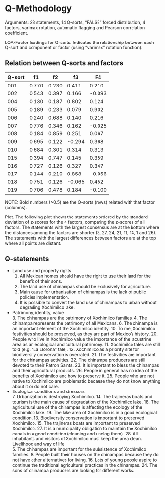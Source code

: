 # Q-Methodology

Arguments: 28 statements, 14 Q-sorts, “FALSE” forced distribution, 4 factors, 
varimax rotation, automatic flagging and Pearson correlation coefficient. 

LOA-Factor loadings for Q-sorts. Indicates the relationship between each Q-sort 
and component or factor (using “varimax” rotation function).

## Relation between Q-sorts and factors

|Q-sort 	|f1	|f2	|f3	|F4    |
|---------------|-------|-------|-------|------|
|001	|0.770	|0.230	|0.411	|0.210|
|002	|0.543	|0.397	|0.166	|-0.093|
|004	|0.130	|0.187	|0.802	|0.124|
|005	|0.189	|0.233	|0.079	|0.902|
|006	|0.240	|0.688	|0.140	|0.216|
|007	|0.776	|0.346	|0.162	|-0.025|
|008	|0.184	|0.859	|0.251	|0.067|
|009	|0.695	|0.122	|-0.294	|0.368|
|010	|0.684	|0.301	|0.314	|0.313|
|015	|0.394	|0.747	|0.145	|0.359|
|016	|0.727	|0.126	|0.327	|0.347|
|017	|0.144	|0.210	|0.858	|-0.056|
|018	|0.751	|0.126	|-0.065	|0.452|
|019	|0.706	|0.478	|0.184	|-0.100|

NOTE: Bold numbers (>0.5) are the Q-sorts (rows) related with that factor (columns).

Plot. The following plot shows the statements ordered by the standard deviation
 of z-scores for the 4 factors, comparing the z-scores of all factors. The statements
 with the largest consensus are at the bottom where the distances among the factors are shorter
 (3, 27, 24, 21, 11, 14, 1 and 26). The statements with the largest differences between factors
 are at the top where all points are distant. 
 

## Q-statements

 - Land use and property rights
   1. All Mexican homes should have the right to use their land for the benefit of their sons.
   2. The land use of chinampas should be exclusively for agriculture.
   9. Main cause for urbanization of chinampas is the lack of public policies implementation.
   17. It is possible to convert the land use of chinampas to urban without degrading Xochimilco lake. 
 - Patrimony, identity, value	
   3. The chinampas are the patrimony of Xochimilco families.
   4. The chinampa represents the patrimony of all Mexicans.
   6. The chinampa is an important element of the Xochimilco identity.
   10. To me, Xochimilco festivities should be preserved, as they are part of Mexico’s history.
   20. People who live in Xochimilco value the importance of the lacustrine area as an ecological and cultural patrimony.
   11. Xochimilco tales are still told (e.g. “La Llorona” tale).
   12. Xochimilco as a priority site for biodiversity conservation is overrated.
   21. The festivities are important for the chinampas activities.
   22. The chinampa producers are still devoted to their Patron Saints. 
   23. It is important to bless the chinampas and their agricultural products. 
   26. People in general has no idea of the benefits of Xochimilco and how to preserve it. 
   25. People who are not native to Xochimilco are problematic because they do not know anything about it or do not care.  
 - Ecological conditions and stressors	
   7. Urbanization is destroying Xochimilco. 
	14. The trajineras boats and tourism is the main cause of degradation of the Xochimilco lake. 
	18. The agricultural use of the chinampas is affecting the ecology of the Xochimilco lake.
	19. The lake area of Xochimilco is in a good ecological condition.
	13. Biodiversity conservation is important to preserved Xochimilco. 
	15. The trajineras boats are important to preserved Xochimilco. 
	27. It is a municipality obligation to maintain the Xochimilco canals in a good condition (cleaning and unclog them).
	28. All inhabitants and visitors of Xochimilco must keep the area clean. 
Livelihood and way of life	
	5. The chinampas are important for the subsistence of Xochimilco families. 
	8. People built their houses on the chinampas because they do not have other alternatives for living.
	16. Lots of young people aspire to continue the traditional agricultural practices in the chinampas. 
	24. The sons of chinampa producers are looking for different works.

